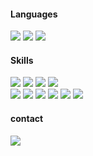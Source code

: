 
<h4>Languages</h4>
  <div>
   <img src="https://img.shields.io/badge/TypeScript-007ACC?style=for-the-badge&logo=typescript&logoColor=white" />
    <img src="https://img.shields.io/badge/JavaScript-F7DF1E?style=for-the-badge&logo=JavaScript&logoColor=black" />
    <img src="https://img.shields.io/badge/C-A8B9CC?style=for-the-badge&logo=C&logoColor=white" />
  </div>
  
   <h4>Skills</h4>
    <div>
    <img src="https://img.shields.io/badge/Node.js-43853D?style=for-the-badge&logo=node.js&logoColor=white" />
    <img src="https://img.shields.io/badge/Express.js-404D59?style=for-the-badge&logo=Express" />
    <img src="https://img.shields.io/badge/React-61DAFB?style=for-the-badge&logo=React&logoColor=black" />
    <img src="https://img.shields.io/badge/MySQL-4479A1?style=for-the-badge&logo=MySQL&logoColor=black" />
  </div>
  <div>
    <img src="https://img.shields.io/badge/Jest-C21325?style=flat-square&logo=Jest&logoColor=white" />
    <img src="https://img.shields.io/badge/Docker-2496ED?style=flat-square&logo=Docker&logoColor=white" />
    <img src="https://img.shields.io/badge/Swagger-85EA2D?style=flat-square&logo=Swagger&logoColor=black" />
    <img src="https://img.shields.io/badge/Redux-593D88?style=flat-square&logo=redux&logoColor=white" />
    <img src="https://img.shields.io/badge/styled--components-DB7093?style=flat-square&logo=styled-components&logoColor=white" />
    <img src="https://img.shields.io/badge/Material--UI-0081CB?style=flat-square&logo=material-ui&logoColor=white" />
  </div>

<h4>contact</h4>
  <div>
    <a href="mailto:pca0046@gmail.com">
      <img src="https://img.shields.io/badge/pca0046@gmail.com-EA4335?style=flat-square&logo=Gmail&logoColor=white" />
    </a>
  </div>
<!--
**chaeinP/chaeinP** is a ✨ _special_ ✨ repository because its `README.md` (this file) appears on your GitHub profile.

Here are some ideas to get you started:

- 🔭 I’m currently working on ...
- 🌱 I’m currently learning ...
- 👯 I’m looking to collaborate on ...
- 🤔 I’m looking for help with ...
- 💬 Ask me about ...
- 📫 How to reach me: ...
- 😄 Pronouns: ...
- ⚡ Fun fact: ...
-->
